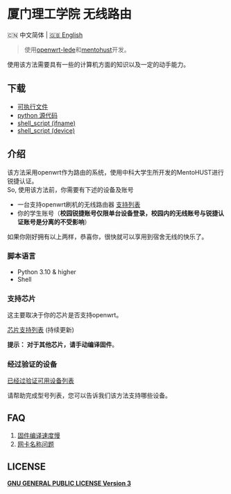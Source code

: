 # 厦门理工学院 无线路由
<p align="left">🇨🇳 中文简体  |  <a title="English" href="README.md">🇬🇧 English</a></p>


> 使用[openwrt-lede](https://github.com/coolsnowwolf/lede)和[mentohust](https://github.com/tkkcc/mentohust)开发。

使用该方法需要具有一些的计算机方面的知识以及一定的动手能力。

## 下载
- [可执行文件](#)
- [python 源代码](https://github.com/hz157/XMUTWirelessRouter/tree/python)
- [shell_script (ifname)](https://github.com/hz157/XMUTWirelessRouter/blob/script/script/shell_ifname.sh)
- [shell_script (device)](https://github.com/hz157/XMUTWirelessRouter/blob/script/script/shell_device.sh)

## 介绍
该方法采用openwrt作为路由的系统，使用中科大学生所开发的MentoHUST进行锐捷认证。<br>
So, 使用该方法前，你需要有下述的设备及账号
- 一台支持openwrt刷机的无线路由器 [支持列表](https://github.com/hz157/XMUTWirelessRouter/blob/doc/doc/support_openwrt_list.md)
- 你的学生账号（**校园锐捷账号仅限单台设备登录，校园内的无线账号与锐捷认证账号是分离的不受影响**）

如果你刚好拥有以上两样，恭喜你，很快就可以享用到宿舍无线的快乐了。

### 脚本语言
- Python 3.10 & higher
- Shell

### 支持芯片 

这主要取决于你的芯片是否支持openwrt。

[芯片支持列表](https://github.com/hz157/XMUTWirelessRouter/blob/doc/doc/support_chip_list.md) (持续更新)

**提示： 对于其他芯片，请手动编译固件**。


### 经过验证的设备
[已经过验证可用设备列表](https://github.com/hz157/XMUTWirelessRouter/blob/doc/doc/validated_products.md)

请帮助完成型号列表，您可以告诉我们该方法支持哪些设备。



## FAQ
1. [固件编译速度慢](https://github.com/hz157/XMUTWirelessRouter/blob/doc/doc/slow_compilation_zh.md)
2. [网卡名称问题](https://github.com/hz157/XMUTWirelessRouter/blob/doc/doc/nic_name_zh.md)

## LICENSE
  **[GNU GENERAL PUBLIC LICENSE Version 3](LICENSE)**
